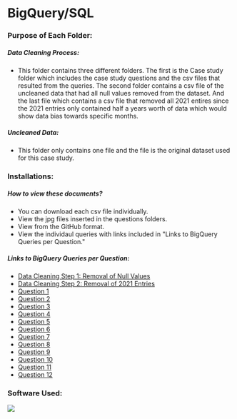 # BigQuery/SQL

### Purpose of Each Folder: 

##### Data Cleaning Process:
- This folder contains three different folders. The first is the Case study folder which includes the case study questions and the csv files that resulted from the queries. The second folder contains a csv file of the uncleaned data that had all null values removed from the dataset. And the last file which contains a csv file that removed all 2021 entires since the 2021 entries only contained half a years worth of data which would show data bias towards specific months. 

##### Uncleaned Data: 
- This folder only contains one file and the file is the original dataset used for this case study. 

### Installations:

##### How to view these documents?
- You can download each csv file individually. 
- View the jpg files inserted in the questions folders.
- View from the GitHub format.
- View the individaul queries with links included in "Links to BigQuery Queries per Question."

##### Links to BigQuery Queries per Question:
- <a href="https://console.cloud.google.com/bigquery?sq=431673950953:4a379e65f8944d0895f167be5262935d">Data Cleaning Step 1: Removal of Null Values</a>
- <a href="https://console.cloud.google.com/bigquery?sq=431673950953:12166c7c32074484a8c74dbcd70c85f7">Data Cleaning Step 2: Removal of 2021 Entries</a>
- <a href="https://console.cloud.google.com/bigquery?sq=431673950953:7eaf5bb8a94a434fb490b2a65f625d35">Question 1</a>
- <a href="https://console.cloud.google.com/bigquery?sq=431673950953:3a62b9fae9204589ae6933cec13d9115">Question 2</a>
- <a href="https://console.cloud.google.com/bigquery?sq=431673950953:a4c66d7c11a5453dab27c7e03424fbca">Question 3</a>
- <a href="https://console.cloud.google.com/bigquery?sq=431673950953:c9390cf0161c47d4a128f8bf18a6f909">Question 4</a>
- <a href="https://console.cloud.google.com/bigquery?sq=431673950953:d67b359ffb7f46db98a428a6f70e1a10">Question 5</a>
- <a href="https://console.cloud.google.com/bigquery?sq=431673950953:02b5082d9a0c49efb67879422ed7aec4">Question 6</a>
- <a href="https://console.cloud.google.com/bigquery?sq=431673950953:57e32e79e1bd46ef93b70fb89acfaffa">Question 7</a>
- <a href="https://console.cloud.google.com/bigquery?sq=431673950953:80c6ad3b1e8e4ed38037bde0b095d13d">Question 8</a>
- <a href="https://console.cloud.google.com/bigquery?sq=431673950953:a684dcd5e95248e2abe5e9c14a737b78">Question 9</a>
- <a href="https://console.cloud.google.com/bigquery?sq=431673950953:c522e53aee464f4cb57c07f1049d785a">Question 10</a>
- <a href="https://console.cloud.google.com/bigquery?sq=431673950953:0e221896e8904a9db640dea6343ef80f">Question 11</a>
- <a href="https://console.cloud.google.com/bigquery?sq=431673950953:f0b4ecdec6c2430e9bd9da6a7834f42e">Question 12</a>

### Software Used:
[<img src="https://img.shields.io/badge/Bigquery-020b6e?style=for-the-badge&logo=google&logoColor=white"/>]()
